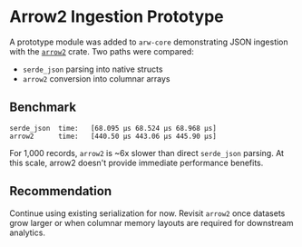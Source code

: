 # Arrow2 Ingestion Prototype

A prototype module was added to `arw-core` demonstrating JSON ingestion with the [`arrow2`](https://crates.io/crates/arrow2) crate. Two paths were compared:

- `serde_json` parsing into native structs
- `arrow2` conversion into columnar arrays

## Benchmark

```text
serde_json  time:   [68.095 µs 68.524 µs 68.968 µs]
arrow2      time:   [440.50 µs 443.06 µs 445.90 µs]
```

For 1,000 records, `arrow2` is ~6x slower than direct `serde_json` parsing. At this scale, arrow2 doesn't provide immediate performance benefits.

## Recommendation

Continue using existing serialization for now. Revisit `arrow2` once datasets grow larger or when columnar memory layouts are required for downstream analytics.
